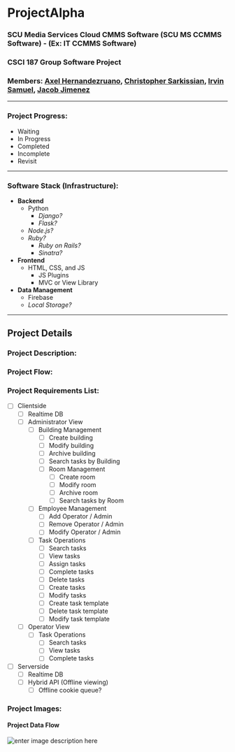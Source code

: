 

# ProjectAlpha
### SCU Media Services Cloud CMMS Software (SCU MS CCMMS Software) - (Ex: IT CCMMS Software)
###  CSCI 187 Group Software Project
### Members: [Axel Hernandezruano](https://camino.instructure.com/courses/72541/users/42159), [Christopher Sarkissian](https://camino.instructure.com/courses/72541/users/42292), [Irvin Samuel](https://camino.instructure.com/courses/72541/users/42245), [Jacob Jimenez](https://camino.instructure.com/courses/72541/users/42631)
-----
### Project Progress: 

 - Waiting
 - In Progress
 - Completed
 - Incomplete
 - Revisit

-----

###  Software Stack (Infrastructure):


* **Backend**
	* Python
		* *Django?*
		* *Flask?*
	* *Node.js?*
	* *Ruby?*
		* *Ruby on Rails?*
		* *Sinatra?*
* **Frontend**
	* HTML, CSS, and JS
		* JS Plugins
		* MVC or View Library
* **Data Management**
	* Firebase
	* *Local Storage?*

-----
## Project Details

###  Project Description:

###  Project Flow:

###  Project Requirements List:
 * [ ] Clientside
	 * [ ] Realtime DB
	 * [ ] Administrator View
		 * [ ] Building Management
			 * [ ] Create building
			 * [ ] Modify building
			 * [ ] Archive building
			 * [ ] Search tasks by Building
			 * [ ] Room Management
				 * [ ] Create room
				 * [ ] Modify room
				 * [ ] Archive room
				 * [ ] Search tasks by Room
		 * [ ] Employee Management
			 * [ ] Add Operator / Admin
			 * [ ] Remove Operator / Admin
			 * [ ] Modify Operator / Admin
		 * [ ] Task Operations
			 * [ ] Search tasks
			 * [ ] View tasks
			 * [ ] Assign tasks
			 * [ ] Complete tasks
			 * [ ] Delete tasks
			 * [ ] Create tasks
			 * [ ] Modify tasks
			 * [ ] Create task template
			 * [ ] Delete task template
			 * [ ] Modify task template
	 * [ ] Operator View
		 * [ ] Task Operations
			 * [ ] Search tasks
			 * [ ] View tasks
			 * [ ] Complete tasks
* [ ] Serverside
	* [ ] Realtime DB
	* [ ] Hybrid API (Offline viewing)
		* [ ] Offline cookie queue?

### Project Images:
#### Project Data Flow
![enter image description here](https://i.imgur.com/PDx7fCu.png)
